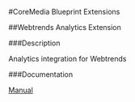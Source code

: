 #CoreMedia Blueprint Extensions

##Webtrends Analytics Extension

###Description

Analytics integration for Webtrends

###Documentation

[Manual](https://documentation.coremedia.com/cm8/current/manuals/analytics-connectors-en/webhelp/content/ch02.html)
